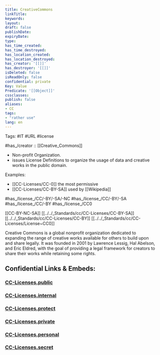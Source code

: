 ```yaml
---
title: CreativeCommons
linkTitle: 
keywords: 
layout: 
draft: false
publishDate: 
expiryDate: 
type: 
has_time_created: 
has_time_destroyed: 
has_location_created: 
has_location_destroyed: 
has_creator: '[[]]'
has_destroyer: '[[]]'
isDeleted: false
isReadOnly: false
confidential: private
Key: Value
Predicate: '[[Object]]'
cssclasses: 
publish: false
aliases:
- CC
tags:
- "rather use"
lang: en
---
```


Tags: #IT #URL #license 

#has_/creator :: [[Creative_Commons]] 

- Non-profit Organization. 
- issues License Definitions to organize the usage of data and creative works in the public domain. 

Examples: 
- [[CC-Licenses/CC-0]] the most permissive  
- [[CC-Licenses/CC-BY-SA]] used by [[Wikipedia]] 


#has_/license_/CC/-BY/-SA/-NC
#has_/license_/CC/-BY/-SA
#has_/license_/CC/-BY
#has_/license_/CC0


[[CC-BY-NC-SA]]
[[../../_Standards/cc/CC-Licenses/CC-BY-SA]]
[[../../_Standards/cc/CC-Licenses/CC-BY]]
[[../../_Standards/cc/CC-Licenses/License~CC0]]


Creative Commons is a global nonprofit organization dedicated to expanding the range of creative works available for others to build upon and share legally. It was founded in 2001 by Lawrence Lessig, Hal Abelson, and Eric Eldred, with the goal of providing a legal framework for creators to share their works while retaining some rights.


## Confidential Links & Embeds: 

### [CC-Licenses.public](/_public\cc/CC-Licenses.public.md) 

### [CC-Licenses.internal](/_internal\cc/CC-Licenses.internal.md) 

### [CC-Licenses.protect](/_protect\cc/CC-Licenses.protect.md) 

### [CC-Licenses.private](/_private\cc/CC-Licenses.private.md) 

### [CC-Licenses.personal](/_personal\cc/CC-Licenses.personal.md) 

### [CC-Licenses.secret](/_secret\cc/CC-Licenses.secret.md)

